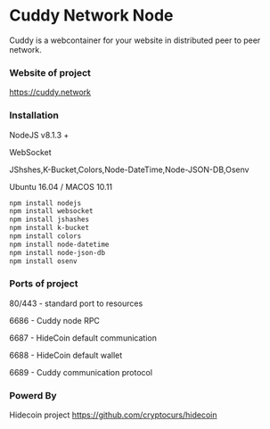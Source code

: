 # Cuddy Network Node

Cuddy is a webcontainer for your website in distributed peer to peer network.

### Website of project
https://cuddy.network

### Installation
NodeJS v8.1.3 +

WebSocket

JShshes,K-Bucket,Colors,Node-DateTime,Node-JSON-DB,Osenv

Ubuntu 16.04 / MACOS 10.11

```bash
npm install nodejs
npm install websocket
npm install jshashes
npm install k-bucket
npm install colors
npm install node-datetime
npm install node-json-db
npm install osenv
```

### Ports of project

80/443 - standard port to resources

6686 - Cuddy node RPC

6687 - HideCoin default communication

6688 - HideCoin default wallet

6689 - Cuddy communication protocol

### Powerd By 

Hidecoin project 
https://github.com/cryptocurs/hidecoin
